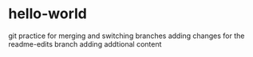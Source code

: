 # hello-world
git practice for merging and switching branches
adding changes for the readme-edits branch
adding addtional content